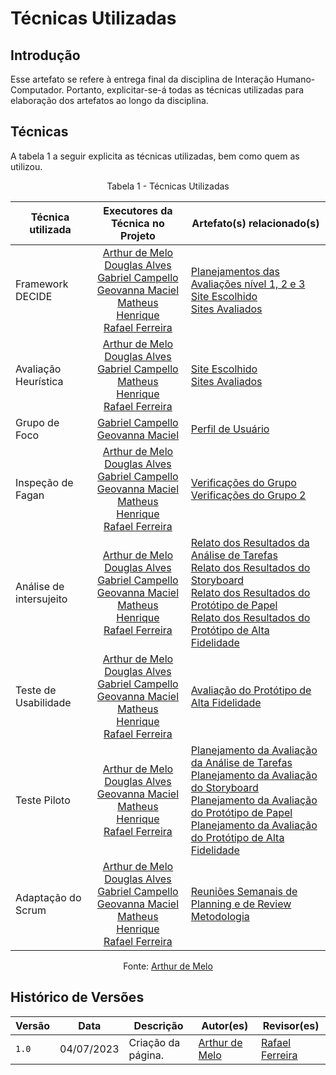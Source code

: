 # Técnicas Utilizadas

## Introdução

Esse artefato se refere à entrega final da disciplina de Interação Humano-Computador. Portanto, explicitar-se-á todas as técnicas utilizadas para elaboração dos artefatos ao longo da disciplina.

## Técnicas

A tabela 1 a seguir explicita as técnicas utilizadas, bem como quem as utilizou.

<center>

Tabela 1 - Técnicas Utilizadas

|Técnica utilizada|Executores da Técnica no Projeto|Artefato(s) relacionado(s)|
|-----------------|:-----------:|--------------------|
|Framework DECIDE |[Arthur de Melo](https://github.com/arthurmlv) <br> [Douglas Alves](https://github.com/dougalvs) <br> [Gabriel Campello](https://github.com/g16c) <br> [Geovanna Maciel](https://github.com/manuziny) <br>[Matheus Henrique](https://github.com/mathonaut) <br> [Rafael Ferreira](https://github.com/RafaelCLG0)| [Planejamentos das Avaliações nível 1, 2 e 3](https://interacao-humano-computador.github.io/2023.1-BilheteriaDigital/design-avaliacao-desenvolvimento/nivel-1/analise-de-tarefas-dad/planejamento-avaliavao-at/) <br> [Site Escolhido](https://interacao-humano-computador.github.io/2023.1-BilheteriaDigital/planejamento/site-escolhido/)<br> [Sites Avaliados](https://interacao-humano-computador.github.io/2023.1-BilheteriaDigital/planejamento/sites-avaliados/) |
|Avaliação Heurística|[Arthur de Melo](https://github.com/arthurmlv) <br> [Douglas Alves](https://github.com/dougalvs) <br> [Gabriel Campello](https://github.com/g16c) <br>[Matheus Henrique](https://github.com/mathonaut) <br> [Rafael Ferreira](https://github.com/RafaelCLG0)| [Site Escolhido](https://interacao-humano-computador.github.io/2023.1-BilheteriaDigital/planejamento/site-escolhido/) <br> [Sites Avaliados](https://interacao-humano-computador.github.io/2023.1-BilheteriaDigital/planejamento/sites-avaliados/) |
|Grupo de Foco|[Gabriel Campello](https://github.com/g16c) <br> [Geovanna Maciel](https://github.com/manuziny)|[Perfil de Usuário](https://interacao-humano-computador.github.io/2023.1-BilheteriaDigital/analise-de-requisitos/perfil-usuario/#metodologia)|
|Inspeção de Fagan|[Arthur de Melo](https://github.com/arthurmlv) <br> [Douglas Alves](https://github.com/dougalvs) <br> [Gabriel Campello](https://github.com/g16c) <br> [Geovanna Maciel](https://github.com/manuziny) <br>[Matheus Henrique](https://github.com/mathonaut) <br> [Rafael Ferreira](https://github.com/RafaelCLG0)| [Verificações do Grupo](https://interacao-humano-computador.github.io/2023.1-BilheteriaDigital/verificacao/grupo/etapa1/planejamento-verificacao-etapa1-grupo/) <br> [Verificações do Grupo 2](https://interacao-humano-computador.github.io/2023.1-BilheteriaDigital/verificacao/grupo2/etapa1/planejamento/) |
|Análise de intersujeito| [Arthur de Melo](https://github.com/arthurmlv) <br> [Douglas Alves](https://github.com/dougalvs) <br> [Gabriel Campello](https://github.com/g16c) <br> [Geovanna Maciel](https://github.com/manuziny) <br>[Matheus Henrique](https://github.com/mathonaut) <br> [Rafael Ferreira](https://github.com/RafaelCLG0) | [Relato dos Resultados da Análise de Tarefas](https://interacao-humano-computador.github.io/2023.1-BilheteriaDigital/design-avaliacao-desenvolvimento/nivel-1/analise-de-tarefas-dad/resultado-relato-analise-de-tarefas/) <br> [Relato dos Resultados do Storyboard](https://interacao-humano-computador.github.io/2023.1-BilheteriaDigital/design-avaliacao-desenvolvimento/nivel-1/storyboard-dad/relato-resultado-storyboard/) <br> [Relato dos Resultados do Protótipo de Papel](https://interacao-humano-computador.github.io/2023.1-BilheteriaDigital/design-avaliacao-desenvolvimento/nivel-2/prototipo-papel-dad/relato-dos-resultados-pp/) <br> [Relato dos Resultados do Protótipo de Alta Fidelidade](https://interacao-humano-computador.github.io/2023.1-BilheteriaDigital/design-avaliacao-desenvolvimento/nivel-3/relato-resultados-paf/) |
|Teste de Usabilidade| [Arthur de Melo](https://github.com/arthurmlv) <br> [Douglas Alves](https://github.com/dougalvs) <br> [Gabriel Campello](https://github.com/g16c) <br> [Geovanna Maciel](https://github.com/manuziny) <br>[Matheus Henrique](https://github.com/mathonaut) <br> [Rafael Ferreira](https://github.com/RafaelCLG0) | [Avaliação do Protótipo de Alta Fidelidade](https://interacao-humano-computador.github.io/2023.1-BilheteriaDigital/design-avaliacao-desenvolvimento/nivel-3/relato-resultados-paf/) |
|Teste Piloto|[Arthur de Melo](https://github.com/arthurmlv) <br> [Douglas Alves](https://github.com/dougalvs) <br> [Geovanna Maciel](https://github.com/manuziny) <br>[Matheus Henrique](https://github.com/mathonaut) <br> [Rafael Ferreira](https://github.com/RafaelCLG0)| [Planejamento da Avaliação da Análise de Tarefas](https://interacao-humano-computador.github.io/2023.1-BilheteriaDigital/design-avaliacao-desenvolvimento/nivel-1/analise-de-tarefas-dad/planejamento-avaliavao-at/) <br> [Planejamento da Avaliação do Storyboard](https://interacao-humano-computador.github.io/2023.1-BilheteriaDigital/design-avaliacao-desenvolvimento/nivel-1/storyboard-dad/planejamento-avaliavao-sb/) <br> [Planejamento da Avaliação do Protótipo de Papel](https://interacao-humano-computador.github.io/2023.1-BilheteriaDigital/design-avaliacao-desenvolvimento/nivel-2/prototipo-papel-dad/planejamento-avaliacao-pp/#resultado-do-teste-piloto) <br> [Planejamento da Avaliação do Protótipo de Alta Fidelidade](https://interacao-humano-computador.github.io/2023.1-BilheteriaDigital/design-avaliacao-desenvolvimento/nivel-3/planejamento-avaliacao-paf/#planejamento-do-teste-piloto) |
|Adaptação do Scrum|[Arthur de Melo](https://github.com/arthurmlv) <br> [Douglas Alves](https://github.com/dougalvs) <br> [Gabriel Campello](https://github.com/g16c) <br> [Geovanna Maciel](https://github.com/manuziny) <br>[Matheus Henrique](https://github.com/mathonaut) <br> [Rafael Ferreira](https://github.com/RafaelCLG0)|[Reuniões Semanais de Planning e de Review](https://interacao-humano-computador.github.io/2023.1-BilheteriaDigital/atas/IHC_Ata_01/) <br> [Metodologia](https://interacao-humano-computador.github.io/2023.1-BilheteriaDigital/planejamento/metodologia/#scrum)|

Fonte: [Arthur de Melo](https://github.com/arthurmlv)

</center>

## Histórico de Versões

| Versão | Data       | Descrição          | Autor(es)                                        | Revisor(es)                                    |
| ------ | ---------- | ------------------ | ------------------------------------------------ | ---------------------------------------------- |
| `1.0`  | 04/07/2023 | Criação da página. | [Arthur de Melo](https://github.com/arthurmlv) | [Rafael Ferreira](https://github.com/rafaelclg0)  |